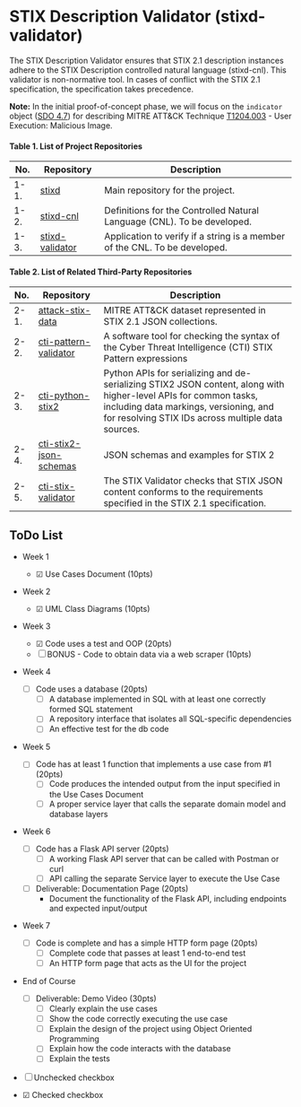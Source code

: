 # STIX Description Validator (stixd-validator)
The STIX Description Validator ensures that STIX 2.1 description instances adhere to the STIX Description controlled natural language (stixd-cnl). This validator is non-normative tool. In cases of conflict with the STIX 2.1 specification, the specification takes precedence.

**Note:** In the initial proof-of-concept phase, we will focus on the `indicator` object ([SDO 4.7](https://docs.oasis-open.org/cti/stix/v2.1/os/stix-v2.1-os.html#_muftrcpnf89v)) for describing MITRE ATT&CK Technique [T1204.003](https://attack.mitre.org/techniques/T1204/003/) - User Execution: Malicious Image.

#### Table 1. List of Project Repositories

| No. | Repository | Description |
|-----|------------|-------------|
| 1-1. | [stixd](https://github.com/ciioprof0/stixd) | Main repository for the project. | 
| 1-2. | [stixd-cnl](https://github.com/ciioprof0/stixd-cnl) | Definitions for the Controlled Natural Language (CNL). To be developed.|
| 1-3. | [stixd-validator](https://github.com/ciioprof0/stixd-validator) | Application to verify if a string is a member of the CNL. To be developed.|


#### Table 2. List of Related Third-Party Repositories

| No. | Repository | Description |
|-----|------------|-------------|
| 2-1. | [attack-stix-data](https://github.com/mitre-attack/attack-stix-data) | MITRE ATT&CK dataset represented in STIX 2.1 JSON collections. | 
| 2-2. | [cti-pattern-validator](https://github.com/oasis-open/cti-pattern-validator) | A software tool for checking the syntax of the Cyber Threat Intelligence (CTI) STIX Pattern expressions |
| 2-3. | [cti-python-stix2](https://github.com/oasis-open/cti-python-stix2) | Python APIs for serializing and de-serializing STIX2 JSON content, along with higher-level APIs for common tasks, including data markings, versioning, and for resolving STIX IDs across multiple data sources. |
| 2-4. | [cti-stix2-json-schemas](https://github.com/oasis-open/cti-stix2-json-schemas) | JSON schemas and examples for STIX 2 |
| 2-5. | [cti-stix-validator](https://github.com/oasis-open/cti-stix-validator) | The STIX Validator checks that STIX JSON content conforms to the requirements specified in the STIX 2.1 specification. |

## ToDo List

- Week 1
  - ☑ Use Cases Document (10pts)

- Week 2
  - ☑ UML Class Diagrams (10pts)

- Week 3
  - ☑ Code uses a test and OOP (20pts)
  - ☐ BONUS - Code to obtain data via a web scraper (10pts)

- Week 4
  - ☐ Code uses a database (20pts)
    - ☐ A database implemented in SQL with at least one correctly formed SQL statement
    - ☐ A repository interface that isolates all SQL-specific dependencies
    - ☐ An effective test for the db code

- Week 5
  - ☐ Code has at least 1 function that implements a use case from #1 (20pts)
    - ☐ Code produces the intended output from the input specified in the Use Cases Document
    - ☐ A proper service layer that calls the separate domain model and database layers

- Week 6
  - ☐ Code has a Flask API server (20pts)
    - ☐ A working Flask API server that can be called with Postman or curl
    - ☐ API calling the separate Service layer to execute the Use Case
  - ☐ Deliverable: Documentation Page (20pts)
    - Document the functionality of the Flask API, including endpoints and expected input/output

- Week 7
  - ☐ Code is complete and has a simple HTTP form page (20pts)
    - ☐ Complete code that passes at least 1 end-to-end test
    - ☐ An HTTP form page that acts as the UI for the project

- End of Course
  - ☐ Deliverable: Demo Video (30pts)
    - ☐ Clearly explain the use cases
    - ☐ Show the code correctly executing the use case
    - ☐ Explain the design of the project using Object Oriented Programming
    - ☐ Explain how the code interacts with the database
    - ☐ Explain the tests


- ☐ Unchecked checkbox
- ☑ Checked checkbox 
